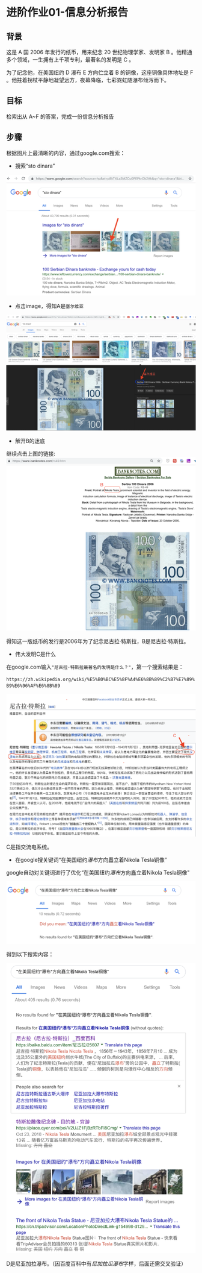 # 进阶作业01-信息分析报告

## 背景

这是 A 国 2006 年发行的纸币，用来纪念 20 世纪物理学家、发明家 B 。他精通多个领域，一生拥有上千项专利，最著名的发明是 C 。

为了纪念他，在美国纽约 D 瀑布 E 方向伫立着 B 的铜像，这座铜像具体地址是 F 。他拄着拐杖平静地凝望远方，夜幕降临，七彩霓虹随瀑布倾泻而下。

## 目标

检索出从 A~F 的答案，完成一份信息分析报告

## 步骤
根据图片上最清晰的内容，通过google.com搜索：
- 搜索“sto dinara”

![Advanced-work01-01](media/Advanced-work01-01.png)

- 点击image，得知A是`塞尔维亚`

![Advanced-work01-02](media/Advanced-work01-02.png)

- 解开B的迷底

继续点击上图的链接:
![Advanced-work01-03](media/Advanced-work01-03.png)

得知这一版纸币的发行是2006年为了纪念尼古拉·特斯拉，B是尼古拉·特斯拉。

- 伟大发明C是什么

在google.com输入`"尼古拉·特斯拉最著名的发明是什么？"`，第一个搜索结果是：

`https://zh.wikipedia.org/wiki/%E5%B0%BC%E5%8F%A4%E6%8B%89%C2%B7%E7%89%B9%E6%96%AF%E6%8B%89`

![Advanced-work01-04](media/Advanced-work01-04.png)

C是指交流电系统。

- 在google搜关键词“在美国纽约*瀑布*方向矗立着Nikola Tesla铜像”

google自动对关键词进行了优化“在美国纽约*瀑布*方向矗立着Nikola Tesla铜像"

![Advanced-work01-05](media/Advanced-work01-05.png)

得到以下搜索内容：

![Advanced-work01-06](media/Advanced-work01-06.png)

D是尼亚加拉瀑布。（因百度百科中有*尼加拉瓜瀑布*字样，后面还需交叉验证）

